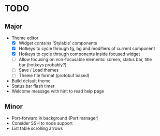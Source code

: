 # TODO

## Major
* Theme editor
  - [X] Widget contains 'Stylable' components
  - [X] Hotkeys to cycle through fg, bg and modifiers of current component
  - [X] Hotkeys to cycle through components inside focused widget
  - [ ] Allow focusing on non-focusable elements: screen, status bar, title bar (hotkeys probably?)
  - [ ] Save / Load themes
  - [ ] Theme file format (protobuf based)
* Build default theme
* Status bar flash timer
* Welcome message with hint to read help page

## Minor
* Port-forward in background (Port manager)
* Consider SSH to node support
* List table scrolling arrows
